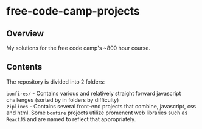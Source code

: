 # free-code-camp-projects
## Overview
My solutions for the free code camp's ~800 hour course.

## Contents
The repository is divided into 2 folders:  

`bonfires/` - Contains various and relatively straight forward javascript challenges (sorted by in folders by difficulty)  
`ziplines` - Contains several front-end projects that combine, javascript, css and html. Some `bonfire` projects utilize promenent web libraries such as `ReactJS` and are named to reflect that appropriately.
